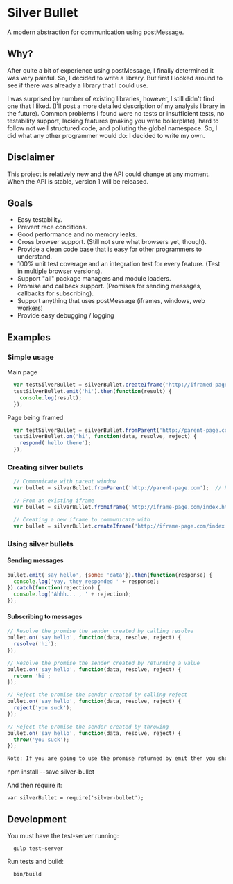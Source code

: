 # Silver Bullet #

A modern abstraction for communication using postMessage.

## Why?
After quite a bit of experience using postMessage, I finally determined it was very painful. So, I decided to write a library. But first I looked around to see if there was already a library that I could use.

I was surprised by number of existing libraries, however, I still didn't find one that I liked. (I'll post a more detailed description of my analysis library in the future). Common problems I found were no tests or insufficient tests, no testability support, lacking features (making you write boilerplate), hard to follow not well structured code, and polluting the global namespace. So, I did what any other programmer would do: I decided to write my own.

## Disclaimer
This project is relatively new and the API could change at any moment. When the API is stable, version 1 will be released.

## Goals
* Easy testability.
* Prevent race conditions.
* Good performance and no memory leaks.
* Cross browser support. (Still not sure what browsers yet, though).
* Provide a clean code base that is easy for other programmers to understand.
* 100% unit test coverage and an integration test for every feature. (Test in multiple browser versions).
* Support "all" package managers and module loaders.
* Promise and callback support. (Promises for sending messages, callbacks for subscribing).
* Support anything that uses postMessage (iframes, windows, web workers)
* Provide easy debugging / logging

## Examples ##

### Simple usage

Main page
```js
  var testSilverBullet = silverBullet.createIframe('http://iframed-page.com');
  testSilverBullet.emit('hi').then(function(result) {
    console.log(result);
  });
```

Page being iframed
```js
  var testSilverBullet = silverBullet.fromParent('http://parent-page.com');
  testSilverBullet.on('hi', function(data, resolve, reject) {
    respond('hello there');
  });

```

### Creating silver bullets

```js
  // Communicate with parent window
  var bullet = silverBullet.fromParent('http://parent-page.com');  // Pass in the origin

  // From an existing iframe
  var bullet = silverBullet.fromIframe('http://iframe-page.com/index.html'); // Pass in the URL

  // Creating a new iframe to communicate with
  var bullet = silverBullet.createIframe('http://iframe-page.com/index.html'); // Pass in the URL
```

### Using silver bullets

#### Sending messages
```js
bullet.emit('say hello', {some: 'data'}).then(function(response) {
  console.log('yay, they responded ' + response);
}).catch(function(rejection) {
  console.log('Ahhh... , ' + rejection);
});
```

#### Subscribing to messages
```js
// Resolve the promise the sender created by calling resolve
bullet.on('say hello', function(data, resolve, reject) {
  resolve('hi');
});

// Resolve the promise the sender created by returning a value
bullet.on('say hello', function(data, resolve, reject) {
  return 'hi';
});

// Reject the promise the sender created by calling reject
bullet.on('say hello', function(data, resolve, reject) {
  reject('you suck');
});

// Reject the promise the sender created by throwing
bullet.on('say hello', function(data, resolve, reject) {
  throw('you suck');
});

Note: If you are going to use the promise returned by emit then you should only ever set up on subscriber for a particular topic.

```

npm install --save silver-bullet

And then require it:
```
var silverBullet = require('silver-bullet');
```

## Development
You must have the test-server running:
```
  gulp test-server
```

Run tests and build:
```
  bin/build
```
